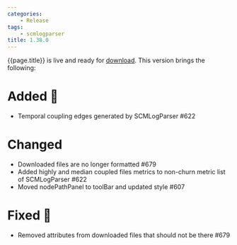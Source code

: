 ```yaml
---
categories:
    - Release
tags:
    - scmlogparser
title: 1.38.0
---
```


{{page.title}} is live and ready for [download](https://github.com/MaibornWolff/codecharta/releases/tag/{{page.title}}). This version brings the following:

# Added 🚀

-   Temporal coupling edges generated by SCMLogParser #622

# Changed

-   Downloaded files are no longer formatted #679
-   Added highly and median coupled files metrics to non-churn metric list of SCMLogParser #622
-   Moved nodePathPanel to toolBar and updated style #607

# Fixed 🐞

-   Removed attributes from downloaded files that should not be there #679
